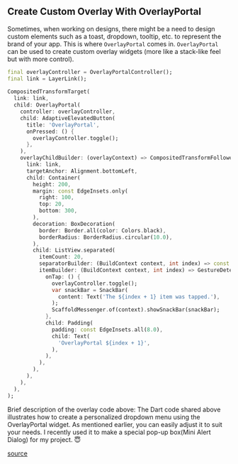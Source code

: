 ## Create Custom Overlay With OverlayPortal

Sometimes, when working on designs, there might be a need to design custom elements
such as a toast, dropdown, tooltip, etc. to represent the brand of your app.
This is where `OverlayPortal` comes in. `OverlayPortal` can be used to create custom overlay widgets
(more like a stack-like feel but with more control).

```dart
final overlayController = OverlayPortalController();
final link = LayerLink();
  
CompositedTransformTarget(
  link: link,
  child: OverlayPortal(
    controller: overlayController,
    child: AdaptiveElevatedButton(
      title: 'OverlayPortal',
      onPressed: () {
        overlayController.toggle();
      },
    ),
    overlayChildBuilder: (overlayContext) => CompositedTransformFollower(
      link: link,
      targetAnchor: Alignment.bottomLeft,
      child: Container(
        height: 200,
        margin: const EdgeInsets.only(
          right: 100,
          top: 20,
          bottom: 300,
        ),
        decoration: BoxDecoration(
          border: Border.all(color: Colors.black),
          borderRadius: BorderRadius.circular(10.0),
        ),
        child: ListView.separated(
          itemCount: 20,
          separatorBuilder: (BuildContext context, int index) => const Divider(),
          itemBuilder: (BuildContext context, int index) => GestureDetector(
            onTap: () {
              overlayController.toggle();
              var snackBar = SnackBar(
                content: Text('The ${index + 1} item was tapped.'),
              );
              ScaffoldMessenger.of(context).showSnackBar(snackBar);
            },
            child: Padding(
              padding: const EdgeInsets.all(8.0),
              child: Text(
                'OverlayPortal ${index + 1}',
              ),
            ),
          ),
        ),
      ),
    ),
  ),
);
```

Brief description of the overlay code above:
The Dart code shared above illustrates how to create a personalized dropdown menu using the OverlayPortal widget. As mentioned earlier, you can easily adjust it to suit your needs. I recently used it to make a special pop-up box(Mini Alert Dialog) for my project. 😇

[source](https://api.flutter.dev/flutter/widgets/OverlayPortal-class.html)
